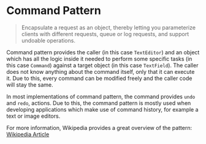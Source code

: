 # Command Pattern

> Encapsulate a request as an object, thereby letting you parameterize clients with different requests, queue or log requests, and support undoable operations.

Command pattern provides the caller (in this case `TextEditor`) and an object which has all the logic inside it needed to perform some specific tasks (in this case `Command`) against a target object (in this case `TextField`). The caller does not know anything about the command itself, only that it can execute it. Due to this, every command can be modified freely and the caller code will stay the same.

In most implementations of command pattern, the command provides `undo` and `redo`, actions. Due to this, the command pattern is mostly used when developing applications which make use of command history, for example a text or image editors.

For more information, Wikipedia provides a great overview of the pattern: [Wikipedia Article](https://en.wikipedia.org/wiki/Command_pattern)